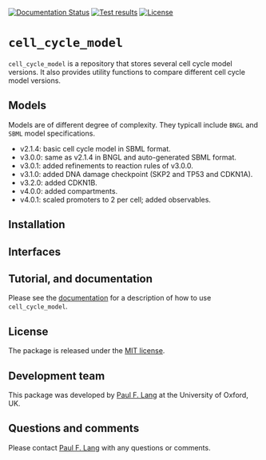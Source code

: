 [![Documentation Status](https://readthedocs.org/projects/cell_cycle_model/badge/?version=latest)](https://cell_cycle_model.readthedocs.io/en/latest/?badge=latest)
[![Test results](https://circleci.com/gh/paulflang/cell_cycle_model.svg?style=shield)](https://app.circleci.com/pipelines/github/paulflang/cell_cycle_model)
[![License](https://img.shields.io/github/license/paulflang/cell_cycle_model.svg)](https://github.com/paulflang/cell_cycle_model/blob/develop/LICENSE)

# `cell_cycle_model`

`cell_cycle_model` is a repository that stores several cell cycle model versions. It also provides utility functions to compare different cell cycle model versions.

## Models

Models are of different degree of complexity. They typicall include `BNGL` and `SBML` model specifications.

* v2.1.4: basic cell cycle model in SBML format.
* v3.0.0: same as v2.1.4 in BNGL and auto-generated SBML format.
* v3.0.1: added refinements to reaction rules of v3.0.0.
* v3.1.0: added DNA damage checkpoint (SKP2 and TP53 and CDKN1A).
* v3.2.0: added CDKN1B.
* v4.0.0: added compartments.
* v4.0.1: scaled promoters to 2 per cell; added observables.

## Installation

## Interfaces

## Tutorial, and documentation
Please see the [documentation](https://cell_cycle_model.readthedocs.io/en/latest/index.html) for a description of how to use `cell_cycle_model`. 

## License
The package is released under the [MIT license](https://github.com/paulflang/cell_cycle_model/blob/develop/LICENSE).

## Development team
This package was developed by [Paul F. Lang](https://www.linkedin.com/in/paul-lang-7b54a81a3/) at the University of Oxford, UK.


## Questions and comments
Please contact [Paul F. Lang](mailto:paul.lang@wolfson.ox.ac.uk) with any questions or comments.
